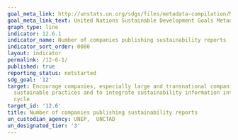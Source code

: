```yaml
---
goal_meta_link: http://unstats.un.org/sdgs/files/metadata-compilation/Metadata-Goal-12.pdf
goal_meta_link_text: United Nations Sustainable Development Goals Metadata (pdf 782kB)
graph_type: line
indicator: 12.6.1
indicator_name: Number of companies publishing sustainability reports
indicator_sort_order: 0080
layout: indicator
permalink: /12-6-1/
published: true
reporting_status: notstarted
sdg_goal: '12'
target: Encourage companies, especially large and transnational companies, to adopt
  sustainable practices and to integrate sustainability information into their reporting
  cycle
target_id: '12.6'
title: Number of companies publishing sustainability reports
un_custodian_agency: UNEP,  UNCTAD
un_designated_tier: '3'
---
```

